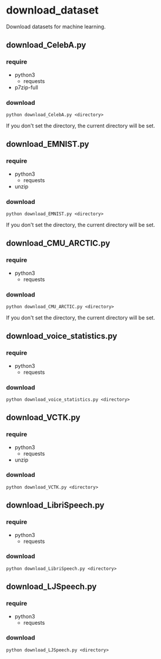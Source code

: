 # download_dataset
Download datasets for machine learning.

## download_CelebA.py
### require

- python3
  - requests
- p7zip-full

### download

```
python download_CelebA.py <directory>
```
If you don't set the directory, the current directory will be set.

## download_EMNIST.py
### require

- python3
  - requests
- unzip

### download

```
python download_EMNIST.py <directory>
```
If you don't set the directory, the current directory will be set.


## download_CMU_ARCTIC.py
### require

- python3
  - requests

### download

```
python download_CMU_ARCTIC.py <directory>
```
If you don't set the directory, the current directory will be set.

## download_voice_statistics.py
### require

- python3
  - requests

### download

```
python download_voice_statistics.py <directory>
```

## download_VCTK.py
### require

- python3
  - requests
- unzip

### download

```
python download_VCTK.py <directory>
```

## download_LibriSpeech.py
### require

- python3
  - requests

### download

```
python download_LibriSpeech.py <directory>
```

## download_LJSpeech.py
### require

- python3
  - requests

### download

```
python download_LJSpeech.py <directory>
```